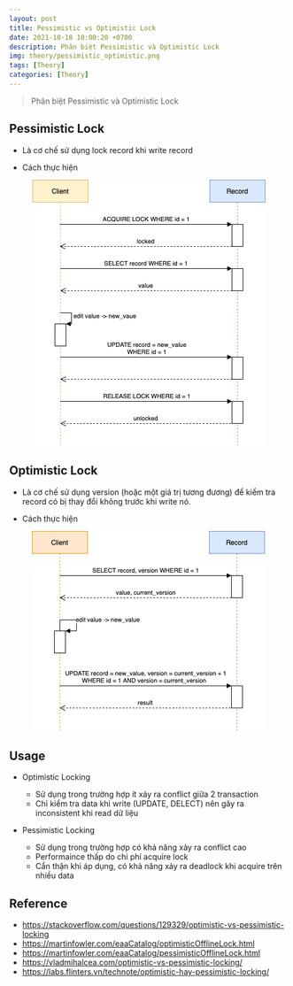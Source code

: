 ```yaml
---
layout: post
title: Pessimistic vs Optimistic Lock 
date: 2021-10-18 10:00:20 +0700
description: Phân biệt Pessimistic và Optimistic Lock 
img: theory/pessimistic_optimistic.png
tags: [Theory]
categories: [Theory]
---
```


> Phân biệt Pessimistic và Optimistic Lock 

## Pessimistic Lock

- Là cơ chế sử dụng lock record khi write record

- Cách thực hiện
<div align="center">
    <img src="/assets/img/theory/pessimistic.png"/>
</div>    
  

## Optimistic Lock

- Là cơ chế sử dụng version (hoặc một giá trị tương đương) để kiểm tra record có bị thay đổi không trước khi write nó.

- Cách thực hiện
<div align="center">
    <img src="/assets/img/theory/optimistic.png"/>
</div>  

## Usage

- Optimistic Locking
    - Sử dụng trong trường hợp ít xảy ra conflict giữa 2 transaction
    - Chỉ kiểm tra data khi write (UPDATE, DELECT) nên gây ra inconsistent khi read dữ liệu
    
- Pessimistic Locking
    - Sử dụng trong trường hợp có khả năng xảy ra conflict cao
    - Performaince thấp do chi phí acquire lock
    - Cẩn thận khi áp dụng, có khả năng xảy ra deadlock khi acquire trên nhiều data

## Reference

- <https://stackoverflow.com/questions/129329/optimistic-vs-pessimistic-locking>
- <https://martinfowler.com/eaaCatalog/optimisticOfflineLock.html>
- <https://martinfowler.com/eaaCatalog/pessimisticOfflineLock.html>
- <https://vladmihalcea.com/optimistic-vs-pessimistic-locking/>
- <https://labs.flinters.vn/technote/optimistic-hay-pessimistic-locking/>